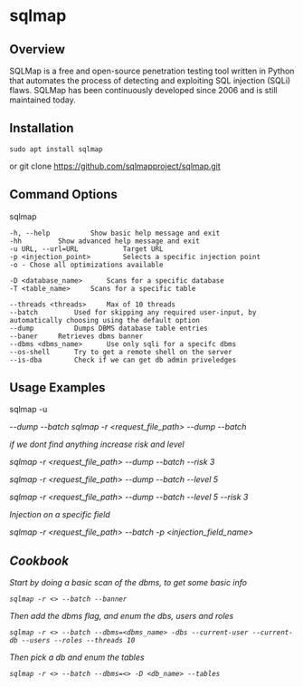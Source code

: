 # sqlmap

## Overview

SQLMap is a free and open-source penetration testing tool written in Python that automates the process of detecting and exploiting SQL injection (SQLi) flaws. SQLMap has been continuously developed since 2006 and is still maintained today.

## Installation

	sudo apt install sqlmap
or
	git clone https://github.com/sqlmapproject/sqlmap.git


## Command Options

sqlmap

	-h, --help			Show basic help message and exit
	-hh			Show advanced help message and exit
	-u URL, --url=URL			Target URL
	-p <injection_point>		Selects a specific injection point
	-o - Chose all optimizations available

	-D <database_name>		Scans for a specific database
	-T <table_name>		Scans for a specific table

	--threads <threads>		Max of 10 threads
	--batch			Used for skipping any required user-input, by automatically choosing using the default option
	--dump			Dumps DBMS database table entries
	--baner		Retrieves dbms banner
	--dbms <dbms_name>		Use only sqli for a specifc dbms
	--os-shell		Try to get a remote shell on the server
	--is-dba		Check if we can get db admin priveledges


## Usage Examples

sqlmap -u <address> --dump --batch
sqlmap -r <request_file_path> --dump --batch

if we dont find anything increase risk and level

sqlmap -r <request_file_path> --dump --batch --risk 3

sqlmap -r <request_file_path> --dump --batch --level 5

sqlmap -r <request_file_path> --dump --batch --level 5 --risk 3

Injection on a specific field

sqlmap -r <request_file_path> --batch -p <injection_field_name>

## Cookbook

Start by doing a basic scan of the dbms, to get some basic info

	sqlmap -r <> --batch --banner

Then add the dbms flag, and enum the dbs, users and roles

	sqlmap -r <> --batch --dbms=<dbms_name> -dbs --current-user --current-db --users --roles --threads 10

Then pick a db and enum the tables

	sqlmap -r <> --batch --dbms=<> -D <db_name> --tables